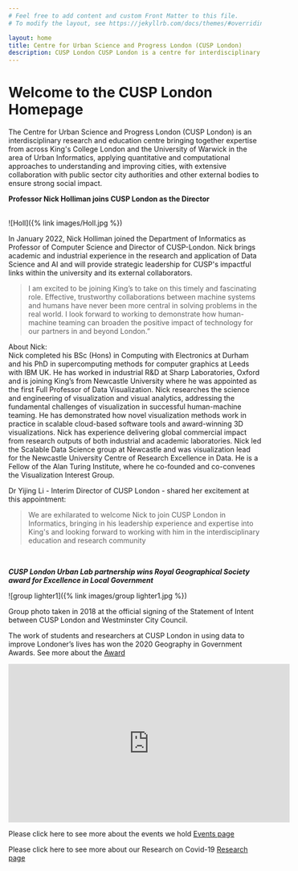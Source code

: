 ```yaml
---
# Feel free to add content and custom Front Matter to this file.
# To modify the layout, see https://jekyllrb.com/docs/themes/#overriding-theme-defaults

layout: home
title: Centre for Urban Science and Progress London (CUSP London)
description: CUSP London CUSP London is a centre for interdisciplinary research in urban science and fosters working across subject boundaries
---
```


# Welcome to the CUSP London Homepage

The Centre for Urban Science and Progress London (CUSP London) is an interdisciplinary research and education centre bringing together expertise from across King's College London and the University of Warwick in the area of Urban Informatics, applying quantitative and computational approaches to understanding and improving cities, with extensive collaboration with public sector city authorities and other external bodies to ensure strong social impact.<br>

**Professor Nick Holliman joins CUSP London as the Director**<br><br>

![Holl]({% link images/Holl.jpg %})

In January 2022, Nick Holliman joined the Department of Informatics as Professor of Computer Science and Director of CUSP-London. Nick brings academic and industrial experience in the research and application of Data Science and AI and will provide strategic leadership for CUSP's impactful links within the university and its external collaborators.

<blockquote>I am excited to be joining King’s to take on this timely and fascinating role. Effective, trustworthy collaborations between machine systems and humans have never been more central in solving problems in the real world. I look forward to working to demonstrate how human-machine teaming can broaden the positive impact of technology for our partners in and beyond London.”</blockquote>

About Nick:<br>
Nick completed his BSc (Hons) in Computing with Electronics at Durham and his PhD in supercomputing methods for computer graphics at Leeds with IBM UK. 
He has worked in industrial R&D at Sharp Laboratories, Oxford and is joining King’s from Newcastle University where he was appointed as the first Full Professor of Data Visualization.
Nick researches the science and engineering of visualization and visual analytics, addressing the fundamental challenges of visualization in successful human-machine teaming. He has demonstrated how novel visualization methods work in practice in scalable cloud-based software tools and award-winning 3D visualizations. Nick has experience delivering global commercial impact from research outputs of both industrial and academic laboratories. Nick led the Scalable Data Science group at Newcastle and was visualization lead for the Newcastle University Centre of Research Excellence in Data. He is a Fellow of the Alan Turing Institute, where he co-founded and co-convenes the Visualization Interest Group. 

Dr Yijing Li - Interim Director of CUSP London - shared her excitement at this appointment:<br>

<blockquote>We are exhilarated to welcome Nick to join CUSP London in Informatics, bringing in his leadership experience and expertise into King's and looking forward to working with him in the interdisciplinary education and research community</blockquote><br>



***CUSP London Urban Lab partnership wins Royal Geographical Society award for Excellence in Local Government***

![group lighter1]({% link images/group lighter1.jpg %})

Group photo taken in 2018 at the official signing of the Statement of Intent between CUSP London and Westminster City Council.

The work of students and researchers at CUSP London in using data to improve Londoner’s lives has won the 2020 Geography in Government Awards.
See more about the [Award](https://www.kcl.ac.uk/news/cusp-london-urban-lab-partnership-wins-royal-geographical-society-award-for-excellence-in-local-government)

<center><iframe width="560" height="315" src="https://www.youtube.com/embed/wViccZq1jLI" frameborder="0" allow="accelerometer; autoplay; encrypted-media; gyroscope; picture-in-picture" allowfullscreen="1">&nbsp;</iframe></center>

Please click here to see more about the events we hold [Events page](https://cusplondon.ac.uk/events.html)

Please click here to see more about our Research on Covid-19 [Research page](https://cusplondon.ac.uk/research.html)
